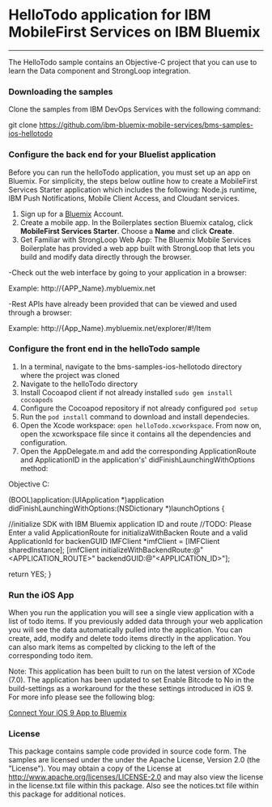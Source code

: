 # HelloTodo application for IBM MobileFirst Services on IBM Bluemix
---
The HelloTodo sample contains an Objective-C project that you can use to learn the Data component and StrongLoop integration.  
### Downloading the samples
Clone the samples from IBM DevOps Services with the following command:

git clone https://github.com/ibm-bluemix-mobile-services/bms-samples-ios-hellotodo

### Configure the back end for your Bluelist application
Before you can run the helloTodo application, you must set up an app on Bluemix.  For simplicity, the steps below outline how to create a MobileFirst Services Starter application which includes the following: Node.js runtime, IBM Push Notifications, Mobile Client Access, and Cloudant services.

1. Sign up for a [Bluemix](http://bluemix.net) Account.
2. Create a mobile app.  In the Boilerplates section Bluemix catalog, click **MobileFirst Services Starter**.  Choose a **Name** and click **Create**.
3. Get Familiar with StrongLoop Web App: The Bluemix Mobile Services Boilerplate has provided a web app built with StrongLoop that lets you build and modify data directly through the browser.

-Check out the web interface by going to your application in a browser: 
    
Example: http://{APP_Name}.mybluemix.net

-Rest APIs have already been provided that can be viewed and used through a browser:
    
Example: http://{App_Name}.mybluemix.net/explorer/#!/Item

### Configure the front end in the helloTodo sample
1. In a terminal, navigate to the bms-samples-ios-hellotodo directory where the project was cloned
2. Navigate to the helloTodo directory 
3. Install Cocoapod client if not already installed `sudo gem install cocoapods`
4. Configure the Cocoapod repository if not already configured `pod setup`
5. Run the `pod install` command to download and install dependecies.
6. Open the Xcode workspace: `open helloTodo.xcworkspace`. From now on, open the xcworkspace file since it contains all the dependencies and configuration.
7. Open the AppDelegate.m and add the corresponding ApplicationRoute and
ApplicationID in the application's' didFinishLaunchingWithOptions method:


Objective C:

(BOOL)application:(UIApplication *)application didFinishLaunchingWithOptions:(NSDictionary *)launchOptions {

//initialize SDK with IBM Bluemix application ID and route
//TODO: Please Enter a valid ApplicationRoute for initializaWithBacken Route and a valid ApplicationId for backenGUID
IMFClient *imfClient = [IMFClient sharedInstance];
[imfClient initializeWithBackendRoute:@"<APPLICATION_ROUTE>" backendGUID:@"<APPLICATION_ID>"];			

return YES;
}



### Run the iOS App

When you run the application you will see a single view application with a list of todo items. If you previously added data through your web application you will see the data automatically pulled into the application. You can create, add, modify and delete todo items directly in the application. You can also mark items as compelted by clicking to the left of the corresponding todo item. 

Note: This application has been built to run on the latest version of XCode (7.0). The application has been updated to set Enable Bitcode to No in the build-settings as a workaround for the these settings introduced in iOS 9. For more info please see the following blog:

[Connect Your iOS 9 App to Bluemix](https://developer.ibm.com/bluemix/2015/09/16/connect-your-ios-9-app-to-bluemix/)

### License
This package contains sample code provided in source code form. The samples are licensed under the under the Apache License, Version 2.0 (the "License"). You may obtain a copy of the License at http://www.apache.org/licenses/LICENSE-2.0 and may also view the license in the license.txt file within this package. Also see the notices.txt file within this package for additional notices.
